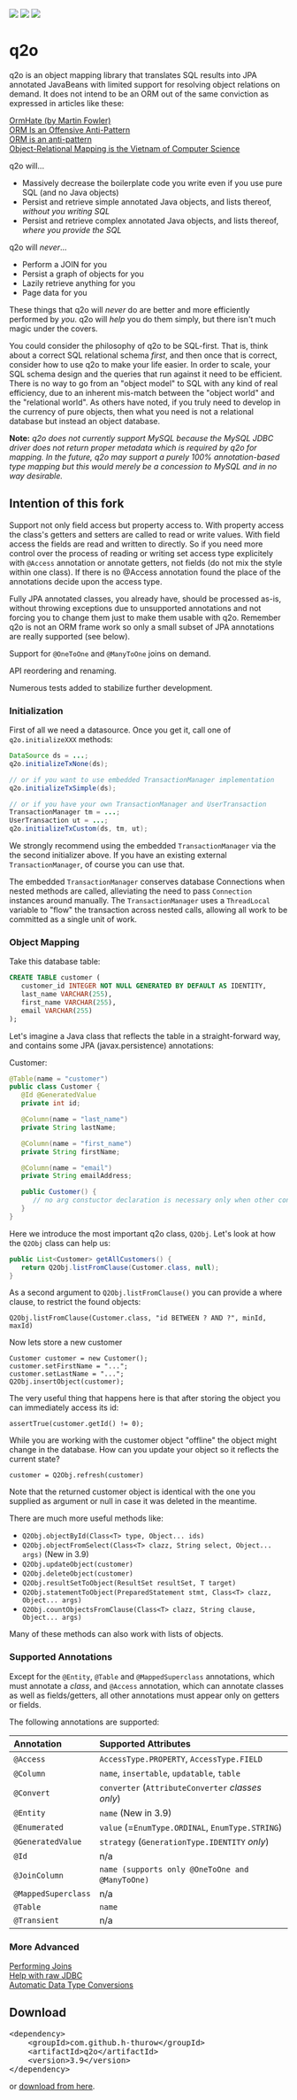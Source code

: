 [![][license img]][license]
[![][Maven Central img]][Maven Central]
[![][Javadocs img]][Javadocs]

# q2o

q2o is an object mapping library that translates SQL results into JPA annotated JavaBeans with limited support for resolving object relations on demand. It does not intend to be an ORM out of the same conviction as expressed in articles like these:

[OrmHate (by Martin Fowler)](https://martinfowler.com/bliki/OrmHate.html)<br>
[ORM Is an Offensive Anti-Pattern](https://dzone.com/articles/orm-offensive-anti-pattern)<br>
[ORM is an anti-pattern](http://seldo.com/weblog/2011/08/11/orm_is_an_antipattern)<br>
[Object-Relational Mapping is the Vietnam of Computer Science](https://blog.codinghorror.com/object-relational-mapping-is-the-vietnam-of-computer-science/)

q2o will...

* Massively decrease the boilerplate code you write even if you use pure SQL (and no Java objects)
* Persist and retrieve simple annotated Java objects, and lists thereof, _without you writing SQL_
* Persist and retrieve complex annotated Java objects, and lists thereof, _where you provide the SQL_

q2o will _never_...

* Perform a JOIN for you
* Persist a graph of objects for you
* Lazily retrieve anything for you
* Page data for you

These things that q2o will _never_ do are better and more efficiently performed by _you_.  q2o will _help_ you
do them simply, but there isn't much magic under the covers.

You could consider the philosophy of q2o to be SQL-first.  That is, think about a correct SQL relational schema *first*, and then once that is correct, consider how to use q2o to make your life easier.  In order to scale, your SQL schema design and the queries that run against it need to be efficient.  There is no way to go from an "object model" to SQL with any kind of real efficiency, due to an inherent mis-match between the "object world" and the "relational world".  As others have noted, if you truly need to develop in the currency of pure objects, then what you need is not a relational database but instead an object database.

**Note:** *q2o does not currently support MySQL because the MySQL JDBC driver does not return proper metadata
which is required by q2o for mapping.  In the future, q2o may support a purely 100% annotation-based type
mapping but this would merely be a concession to MySQL and in no way desirable.*

## Intention of this fork

Support not only field access but property access to. With property access the class's getters and setters are called to read or write values. With field access the fields are read and written to directly. So if you need more control over the process of reading or writing set access type explicitely with `@Access` annotation or annotate getters, not fields (do not mix the style within one class). If there is no @Access annotation found the place of the annotations decide upon the access type.

Fully JPA annotated classes, you already have, should be processed as-is, without throwing exceptions due to unsupported annotations and not forcing you to change them just to make them usable with q2o. Remember q2o is not an ORM frame work so only a small subset of JPA annotations are really supported (see below).

Support for `@OneToOne` and `@ManyToOne` joins on demand.

API reordering and renaming.

Numerous tests added to stabilize further development.

### Initialization

First of all we need a datasource. Once you get it, call one of ```q2o.initializeXXX``` methods:
```Java
DataSource ds = ...;
q2o.initializeTxNone(ds);

// or if you want to use embedded TransactionManager implementation
q2o.initializeTxSimple(ds);

// or if you have your own TransactionManager and UserTransaction
TransactionManager tm = ...;
UserTransaction ut = ...;
q2o.initializeTxCustom(ds, tm, ut);
```
We strongly recommend using the embedded ``TransactionManager`` via the the second initializer above.  If you have an existing external ``TransactionManager``, of course you can use that.

The embedded ``TransactionManager`` conserves database Connections when nested methods are called, alleviating the need to pass ``Connection`` instances around manually. The ``TransactionManager`` uses a ``ThreadLocal`` variable to "flow" the transaction across nested calls, allowing all work to be committed as a single unit of work.

### Object Mapping

Take this database table:
```SQL
CREATE TABLE customer (
   customer_id INTEGER NOT NULL GENERATED BY DEFAULT AS IDENTITY,
   last_name VARCHAR(255),
   first_name VARCHAR(255),
   email VARCHAR(255)
);
```
Let's imagine a Java class that reflects the table in a straight-forward way, and contains some JPA (javax.persistence) annotations:

Customer:
```Java
@Table(name = "customer")
public class Customer {
   @Id @GeneratedValue
   private int id;

   @Column(name = "last_name")
   private String lastName;

   @Column(name = "first_name")
   private String firstName;

   @Column(name = "email")
   private String emailAddress;

   public Customer() {
      // no arg constuctor declaration is necessary only when other constructors are declared
   }
}
```
Here we introduce the most important q2o class, ```Q2Obj```. Let's look at how the ```Q2Obj``` class can help us:
```Java
public List<Customer> getAllCustomers() {
   return Q2Obj.listFromClause(Customer.class, null);
}
```
As a second argument to ```Q2Obj.listFromClause()``` you can provide a where clause, to restrict the found objects:
```
Q2Obj.listFromClause(Customer.class, "id BETWEEN ? AND ?", minId, maxId)
```

Now lets store a new customer
```
Customer customer = new Customer();
customer.setFirstName = "...";
customer.setLastName = "...";
Q2Obj.insertObject(customer);
```
The very useful thing that happens here is that after storing the object you can immediately access its id:
```
assertTrue(customer.getId() != 0);
```
While you are working with the customer object "offline" the object might change in the database. How can you update your object so it reflects the current state?
```
customer = Q2Obj.refresh(customer)
```
Note that the returned customer object is identical with the one you supplied as argument or null in case it was deleted in the meantime.

There are much more useful methods like:

* ```Q2Obj.objectById(Class<T> type, Object... ids)```
* ```Q2Obj.objectFromSelect(Class<T> clazz, String select, Object... args)``` (New in 3.9)
* ```Q2Obj.updateObject(customer)```
* ```Q2Obj.deleteObject(customer)```
* ```Q2Obj.resultSetToObject(ResultSet resultSet, T target)```
* ```Q2Obj.statementToObject(PreparedStatement stmt, Class<T> clazz, Object... args)```
* ```Q2Obj.countObjectsFromClause(Class<T> clazz, String clause, Object... args)```

Many of these methods can also work with lists of objects.

### Supported Annotations
Except for the ``@Entity``, ``@Table`` and ``@MappedSuperclass`` annotations, which must annotate a *class*, and ``@Access`` annotation, which can annotate classes as well as fields/getters, all other annotations must appear only on getters or fields.

The following annotations are supported:

| Annotation            | Supported Attributes                                 |
|:--------------------- |:---------------------------------------------------- |
| ``@Access``           | ``AccessType.PROPERTY``, ``AccessType.FIELD``        |
| ``@Column``           | ``name``, ``insertable``, ``updatable``, ``table``   |
| ``@Convert``          | ``converter`` (``AttributeConverter`` _classes only_)|
| ``@Entity``          | ``name`` (New in 3.9)      |
| ``@Enumerated``       | ``value`` (=``EnumType.ORDINAL``, ``EnumType.STRING``) |
| ``@GeneratedValue``   | ``strategy`` (``GenerationType.IDENTITY`` _only_)    |
| ``@Id``               | n/a                                                  |
| ``@JoinColumn``       | ``name (supports only @OneToOne and @ManyToOne)``             |
| ``@MappedSuperclass`` | n/a                                                  |
| ``@Table``            | ``name``                                             |
| ``@Transient``        | n/a                                                  |


### More Advanced

[Performing Joins](https://github.com/h-thurow/q2o/wiki/Performing-Joins)<br>
[Help with raw JDBC](https://github.com/h-thurow/q2o/wiki/SqlClosure)<br>
[Automatic Data Type Conversions](https://github.com/h-thurow/q2o/wiki/Automatic-Data-Type-Conversions)

## Download

<pre>
&lt;dependency>
    &lt;groupId>com.github.h-thurow&lt;/groupId>
    &lt;artifactId>q2o&lt;/artifactId>
    &lt;version>3.9&lt;/version>
&lt;/dependency>
</pre>
or <a href=http://search.maven.org/#search%7Cgav%7C1%7Cg%3A%22com.github.h-thurow%22%20AND%20a%3A%22q2o%22>download from here</a>.


[license]:LICENSE
[license img]:https://img.shields.io/badge/license-Apache%202-blue.svg
   
[Maven Central]:https://maven-badges.herokuapp.com/maven-central/com.github.h-thurow/q2o
[Maven Central img]:https://maven-badges.herokuapp.com/maven-central/com.github.h-thurow/q2o/badge.svg
   
[Javadocs]:http://javadoc.io/doc/com.github.h-thurow/q2o/3.8
[Javadocs img]:http://javadoc.io/badge/com.github.h-thurow/q2o.svg
